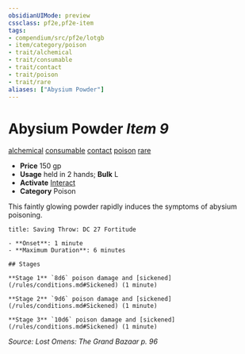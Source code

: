 ```yaml
---
obsidianUIMode: preview
cssclass: pf2e,pf2e-item
tags:
- compendium/src/pf2e/lotgb
- item/category/poison
- trait/alchemical
- trait/consumable
- trait/contact
- trait/poison
- trait/rare
aliases: ["Abysium Powder"]
---
```

# Abysium Powder *Item 9*  
[alchemical](/rules/traits/alchemical.md)  [consumable](/rules/traits/consumable.md)  [contact](/rules/traits/contact.md)  [poison](/rules/traits/poison.md)  [rare](/rules/traits/rare.md)  

- **Price** 150 gp
- **Usage** held in 2 hands; **Bulk** L
- **Activate** [Interact](/rules/actions/interact.md)
- **Category** Poison

This faintly glowing powder rapidly induces the symptoms of abysium poisoning.

```ad-inline-affliction
title: Saving Throw: DC 27 Fortitude

- **Onset**: 1 minute
- **Maximum Duration**: 6 minutes

## Stages

**Stage 1** `8d6` poison damage and [sickened](/rules/conditions.md#Sickened) (1 minute)

**Stage 2** `9d6` poison damage and [sickened](/rules/conditions.md#Sickened) (1 minute)

**Stage 3** `10d6` poison damage and [sickened](/rules/conditions.md#Sickened) (1 minute)
```

*Source: Lost Omens: The Grand Bazaar p. 96*